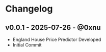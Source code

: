 # Changelog

## v0.0.1 - 2025-07-26 - @0xnu
* England House Price Predictor Developed
* Initial Commit